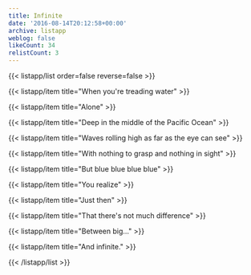 ```yaml
---
title: Infinite
date: '2016-08-14T20:12:58+00:00'
archive: listapp
weblog: false
likeCount: 34
relistCount: 3
---
```



{{< listapp/list order=false reverse=false >}}

   {{< listapp/item title="When you're treading water" >}}

   {{< listapp/item title="Alone" >}}

   {{< listapp/item title="Deep in the middle of the Pacific Ocean" >}}

   {{< listapp/item title="Waves rolling high as far as the eye can see" >}}

   {{< listapp/item title="With nothing to grasp and nothing in sight" >}}

   {{< listapp/item title="But blue blue blue blue" >}}

   {{< listapp/item title="You realize" >}}

   {{< listapp/item title="Just then" >}}

   {{< listapp/item title="That there's not much difference" >}}

   {{< listapp/item title="Between big…" >}}

   {{< listapp/item title="And infinite." >}}

{{< /listapp/list >}}
